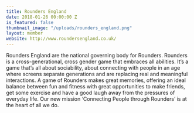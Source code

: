 ```yaml
---
title: Rounders England
date: 2018-01-26 00:00:00 Z
is_featured: false
thumbnail_image: "/uploads/rounders_england.png"
layout: member
website: http://www.roundersengland.co.uk/
---
```


Rounders England are the national governing body for Rounders. Rounders is a cross-generational, cross gender game that embraces all abilities. It’s a game that’s all about sociability, about connecting with people in an age where screens separate generations and are replacing real and meaningful interactions. A game of Rounders makes great memories, offering an ideal balance between fun and fitness with great opportunities to make friends, get some exercise and have a good laugh away from the pressures of everyday life. Our new mission ‘Connecting People through Rounders’ is at the heart of all we do.